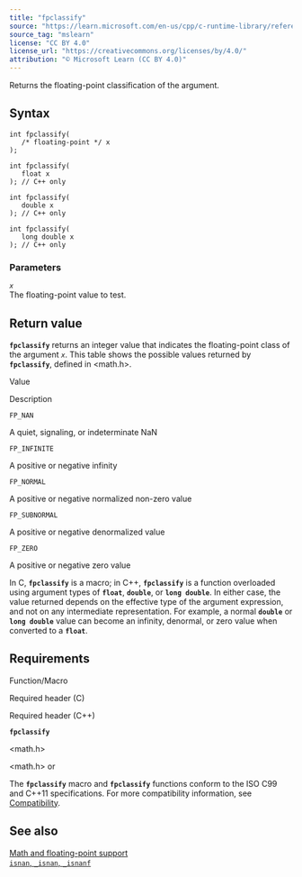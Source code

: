 ```yaml
---
title: "fpclassify"
source: "https://learn.microsoft.com/en-us/cpp/c-runtime-library/reference/fpclassify?view=msvc-170"
source_tag: "mslearn"
license: "CC BY 4.0"
license_url: "https://creativecommons.org/licenses/by/4.0/"
attribution: "© Microsoft Learn (CC BY 4.0)"
---
```

Returns the floating-point classification of the argument.

## Syntax

```
int fpclassify(
   /* floating-point */ x
);

int fpclassify(
   float x
); // C++ only

int fpclassify(
   double x
); // C++ only

int fpclassify(
   long double x
); // C++ only
```

### Parameters

_`x`_  
The floating-point value to test.

## Return value

**`fpclassify`** returns an integer value that indicates the floating-point class of the argument _`x`_. This table shows the possible values returned by **`fpclassify`**, defined in <math.h>.

Value

Description

`FP_NAN`

A quiet, signaling, or indeterminate NaN

`FP_INFINITE`

A positive or negative infinity

`FP_NORMAL`

A positive or negative normalized non-zero value

`FP_SUBNORMAL`

A positive or negative denormalized value

`FP_ZERO`

A positive or negative zero value

In C, **`fpclassify`** is a macro; in C++, **`fpclassify`** is a function overloaded using argument types of **`float`**, **`double`**, or **`long double`**. In either case, the value returned depends on the effective type of the argument expression, and not on any intermediate representation. For example, a normal **`double`** or **`long double`** value can become an infinity, denormal, or zero value when converted to a **`float`**.

## Requirements

Function/Macro

Required header (C)

Required header (C++)

**`fpclassify`**

<math.h>

<math.h> or <cmath>

The **`fpclassify`** macro and **`fpclassify`** functions conform to the ISO C99 and C++11 specifications. For more compatibility information, see [Compatibility](https://learn.microsoft.com/en-us/cpp/c-runtime-library/compatibility?view=msvc-170).

## See also

[Math and floating-point support](https://learn.microsoft.com/en-us/cpp/c-runtime-library/floating-point-support?view=msvc-170)  
[`isnan`, `_isnan`, `_isnanf`](https://learn.microsoft.com/en-us/cpp/c-runtime-library/reference/isnan-isnan-isnanf?view=msvc-170)